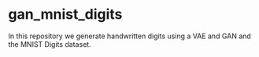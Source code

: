 # gan_mnist_digits
In this repository we generate handwritten digits using a VAE and GAN and the MNIST Digits dataset.
